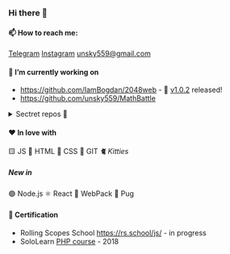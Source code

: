 ### Hi there 👋

#### 📫 How to reach me: 

[Telegram](https://t.me/sklifovskiy) [Instagram](https://instagram.com/sklifovskiy) unsky559@gmail.com

#### 🔭 I’m currently working on

- https://github.com/IamBogdan/2048web - 🥳 [v1.0.2](https://github.com/IamBogdan/2048web/tree/v1.0.2) released!
- https://github.com/unsky559/MathBattle

<details><summary>Sectret repos 🤫</summary>
  
- https://github.com/unsky559/code-timer :atom:
- https://github.com/unsky559/portfolio

</details>

#### ❤️ In love with

🟨 JS 📙 HTML 📘 CSS 🔸 GIT *🐈 Kitties*
##### New in
🟢 Node.js ⚛️ React 🎲 WebPack 🐶 Pug

#### 💎 Certification

- Rolling Scopes School https://rs.school/js/ - in progress
- SoloLearn [PHP course](https://www.sololearn.com/Certificate/1059-6895628/jpg/) - 2018





<!--
**unsky559/unsky559** is a ✨ _special_ ✨ repository because its `README.md` (this file) appears on your GitHub profile.

Here are some ideas to get you started:



- 👯 I’m looking to collaborate on ...
- 🤔 I’m looking for help with ...
- 💬 Ask me about ...
- 📫 How to reach me: ...
- 😄 Pronouns: ...
- ⚡ Fun fact: ...
-->
